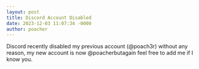 ```yaml
---
layout: post
title: Discord Account Disabled
date: 2023-12-03 11:07:34 -0000
author: poacher
---
```


Discord recently disabled my previous account (@poach3r) without any reason, my new account is now @poacherbutagain feel free to add me if I know you.
